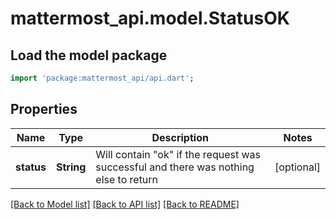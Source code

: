 # mattermost_api.model.StatusOK

## Load the model package
```dart
import 'package:mattermost_api/api.dart';
```

## Properties
Name | Type | Description | Notes
------------ | ------------- | ------------- | -------------
**status** | **String** | Will contain \"ok\" if the request was successful and there was nothing else to return | [optional] 

[[Back to Model list]](../README.md#documentation-for-models) [[Back to API list]](../README.md#documentation-for-api-endpoints) [[Back to README]](../README.md)


